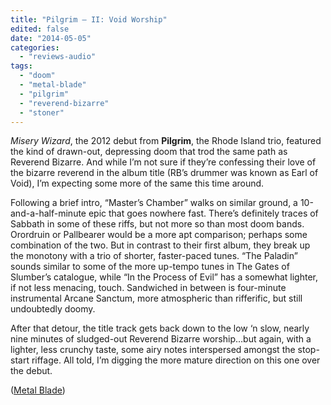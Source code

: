 ```yaml
---
title: "Pilgrim – II: Void Worship"
edited: false
date: "2014-05-05"
categories:
  - "reviews-audio"
tags:
  - "doom"
  - "metal-blade"
  - "pilgrim"
  - "reverend-bizarre"
  - "stoner"
---
```


_Misery Wizard_, the 2012 debut from **Pilgrim**, the Rhode Island trio, featured the kind of drawn-out, depressing doom that trod the same path as Reverend Bizarre. And while I’m not sure if they’re confessing their love of the bizarre reverend in the album title (RB’s drummer was known as Earl of Void), I’m expecting some more of the same this time around.

Following a brief intro, “Master’s Chamber” walks on similar ground, a 10-and-a-half-minute epic that goes nowhere fast. There’s definitely traces of Sabbath in some of these riffs, but not more so than most doom bands. Orordruin or Pallbearer would be a more apt comparison; perhaps some combination of the two. But in contrast to their first album, they break up the monotony with a trio of shorter, faster-paced tunes. “The Paladin” sounds similar to some of the more up-tempo tunes in The Gates of Slumber’s catalogue, while “In the Process of Evil” has a somewhat lighter, if not less menacing, touch. Sandwiched in between is four-minute instrumental Arcane Sanctum, more atmospheric than rifferific, but still undoubtedly doomy.

After that detour, the title track gets back down to the low ‘n slow, nearly nine minutes of sludged-out Reverend Bizarre worship…but again, with a lighter, less crunchy taste, some airy notes interspersed amongst the stop-start riffage. All told, I’m digging the more mature direction on this one over the debut.

([Metal Blade](http://www.metalblade.com/us/))

